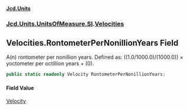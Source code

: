 #### [Jcd.Units](index.md 'index')
### [Jcd.Units.UnitsOfMeasure.SI](Jcd.Units.UnitsOfMeasure.SI.md 'Jcd.Units.UnitsOfMeasure.SI').[Velocities](Velocities.md 'Jcd.Units.UnitsOfMeasure.SI.Velocities')

## Velocities.RontometerPerNonillionYears Field

A(n) rontometer per nonillion years. Defined as: ((1.0/1000.0)/(1000.0)) × yoctometer per octillion years + (0).

```csharp
public static readonly Velocity RontometerPerNonillionYears;
```

#### Field Value
[Velocity](Velocity.md 'Jcd.Units.UnitTypes.Velocity')